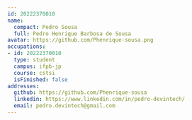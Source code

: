 ```yaml
---
id: 20222370010
name:
  compact: Pedro Sousa
  full: Pedro Henrique Barbosa de Sousa
avatar: https://github.com/Phenrique-sousa.png
occupations:
- id: 20222370010
  type: student
  campus: ifpb-jp
  course: cstsi
  isFinished: false
addresses:
  github: https://github.com/Phenrique-sousa
  linkedin: https://www.linkedin.com/in/pedro-devintech/
  email: pedro.devintech@gmail.com
---
```

